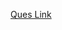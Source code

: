<a href="https://www.geeksforgeeks.org/find-maximum-height-pyramid-from-the-given-array-of-objects/">Ques Link</a>
